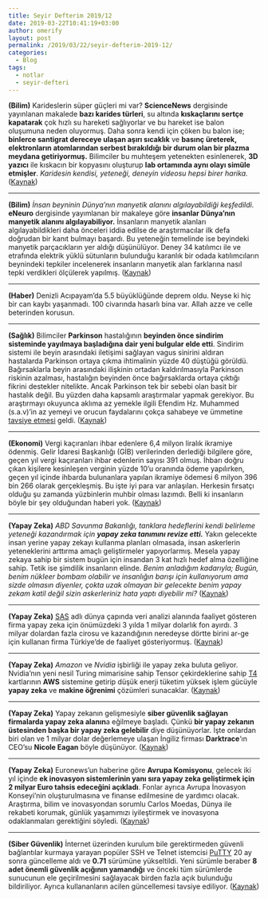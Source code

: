 ```yaml
---
title: Seyir Defterim 2019/12
date: 2019-03-22T10:41:19+03:00
author: omerify
layout: post
permalink: /2019/03/22/seyir-defterim-2019-12/
categories:
  - Blog
tags:
  - notlar
  - seyir-defteri
---
```


**(Bilim)** Karideslerin süper güçleri mi var? **ScienceNews** dergisinde yayınlanan makalede **bazı karides türleri**, su altında **kıskaçlarını sertçe kapatarak** çok hızlı su hareketi sağlıyorlar ve bu hareket ise balon oluşumuna neden oluyormuş. Daha sonra kendi için çöken bu balon ise; **binlerce santigrat dereceye ulaşan aşırı sıcaklık** ve **basınç üreterek, elektronların atomlarından serbest bırakıldığı bir durum olan bir plazma meydana getiriyormuş.** Bilimciler bu muhteşem yetenekten esinlenerek, **3D yazıcı** ile kıskacın bir kopyasını oluşturup **lab ortamında aynı olayı simüle etmişler**. _Karidesin kendisi, yeteneği, deneyin videosu hepsi birer harika._ (<a href="https://www.sciencenews.org/article/3d-printed-shrimp-claw-make-plasma" target="_blank" rel="noreferrer noopener nofollow">Kaynak</a>)

<hr />

**(Bilim)** _İnsan beyninin Dünya’nın manyetik alanını algılayabildiği keşfedildi._ **eNeuro** dergisinde yayımlanan bir makaleye göre **insanlar Dünya’nın manyetik alanını algılayabiliyor.** İnsanların manyetik alanları algılayabildikleri daha önceleri iddia edilse de araştırmacılar ilk defa doğrudan bir kanıt bulmayı başardı. Bu yeteneğin temelinde ise beyindeki manyetik parçacıkların yer aldığı düşünülüyor. Deney 34 katılımcı ile ve etrafında elektrik yüklü sütunların bulunduğu karanlık bir odada katılımcıların beynindeki tepkiler incelenerek insanların manyetik alan farklarına nasıl tepki verdikleri ölçülerek yapılmış. (<a href="https://www.livescience.com/65018-human-brain-senses-magnetic-field.html" target="_blank" rel="noreferrer noopener nofollow">Kaynak</a>)

<hr />

**(Haber)** Denizli Acıpayam’da 5.5 büyüklüğünde deprem oldu. Neyse ki hiç bir can kaybı yaşanmadı. 100 civarında hasarlı bina var. Allah azze ve celle beterinden korusun.

<hr />

**(Sağlık)** Bilimciler **Parkinson** hastalığının **beyinden önce sindirim sisteminde yayılmaya başladığına dair yeni bulgular elde etti**. Sindirim sistemi ile beyin arasındaki iletişimi sağlayan vagus sinirini aldıran hastalarda Parkinson ortaya çıkma ihtimalinin yüzde 40 düştüğü görüldü. Bağırsaklarla beyin arasındaki ilişkinin ortadan kaldırılmasıyla Parkinson riskinin azalması, hastalığın beyinden önce bağırsaklarda ortaya çıktığı fikrini destekler nitelikte. Ancak Parkinson tek bir sebebi olan basit bir hastalık değil. Bu yüzden daha kapsamlı araştırmalar yapmak gerekiyor. Bu araştırmayı okuyunca aklıma az yemekle ilgili Efendim Hz. Muhammed (s.a.v)’in az yemeyi ve orucun faydalarını çokça sahabeye ve ümmetine <a href="http://www.dinimizislam.com/detay.asp?Aid=1455" target="_blank" rel="noreferrer noopener nofollow">tavsiye etmesi</a> geldi. (<a href="https://www.dunyahalleri.com/parkinson-beyinde-degil-bagirsaklarda-basliyor/" target="_blank" rel="noreferrer noopener nofollow">Kaynak</a>)

<hr />

**(Ekonomi)** Vergi kaçıranları ihbar edenlere 6,4 milyon liralık ikramiye ödenmiş. Gelir İdaresi Başkanlığı (GİB) verilerinden derlediği bilgilere göre, geçen yıl vergi kaçıranları ihbar edenlerin sayısı 391 olmuş. İhbarı doğru çıkan kişilere kesinleşen verginin yüzde 10’u oranında ödeme yapılırken, geçen yıl içinde ihbarda bulunanlara yapılan ikramiye ödemesi 6 milyon 396 bin 266 olarak gerçekleşmiş. Bu işte iyi para var anlaşılan. Herkesin fırsatçı olduğu şu zamanda yüzbinlerin muhbir olması lazımdı. Belli ki insanların böyle bir şey olduğundan haberi yok. (<a href="http://www.hurriyet.com.tr/ekonomi/vergi-kaciranlari-ihbar-edenlere-6-4-milyon-liralik-ikramiye-41151994" target="_blank" rel="noreferrer noopener nofollow">Kaynak</a>)

<hr />

**(Yapay Zeka)** _ABD Savunma Bakanlığı, tanklara hedeflerini kendi belirleme yeteneği kazandırmak için_ **_yapay zeka tanımını revize etti._** Yakın gelecekte insan yerine yapay zekayı kullanma planları olmasada, insan askerlerin yeteneklerini arttırma amaçlı geliştirmeler yapıyorlarmış. Mesela yapay zekaya sahip bir sistem bugün için insandan 3 kat hızlı hedef alma özelliğine sahip. Tetik ise şimdilik insanların elinde. _Benim anladığım kadarıyla; Bugün, benim nükleer bombam olabilir ve insanlığın barışı için kullanıyorum ama sizde olmasın diyenler, çokta uzak olmayan bir gelecekte benim yapay zekam katil değil sizin askerleriniz hata yaptı diyebilir mi?_ (<a href="https://qz.com/1571597/the-us-army-changed-how-it-describes-ai-powered-firing-by-tanks/" target="_blank" rel="noreferrer noopener nofollow">Kaynak</a>)

<hr />

**(Yapay Zeka)** <a href="https://www.sas.com/" target="_blank" rel="noreferrer noopener nofollow">SAS</a> adlı dünya çapında veri analizi alanında faaliyet gösteren firma yapay zeka için önümüzdeki 3 yılda 1 milyar dolarlık fon ayırdı. 3 milyar dolardan fazla cirosu ve kazandığının neredeyse dörtte birini ar-ge için kullanan firma Türkiye’de de faaliyet gösteriyormuş. (<a href="https://www.sas.com/tr_tr/news/press-releases/2019/march/artificial-intelligence-investment.html" target="_blank" rel="noreferrer noopener nofollow">Kaynak</a>)

<hr />

**(Yapay Zeka)** _Amazon_ ve _Nvidia_ işbirliği ile yapay zeka buluta geliyor. Nvidia’nın yeni nesil Turing mimarisine sahip Tensor çekirdeklerine sahip <a href="https://www.nvidia.com/en-us/data-center/tesla-t4/" target="_blank" rel="noreferrer noopener nofollow">T4</a> kartlarının **AWS** sistemine getirip düşük enerji tüketim yüksek işlem gücüyle **yapay zeka** ve **makine öğrenimi** çözümleri sunacaklar. (<a href="https://www.digitaltrends.com/computing/amazon-nvidia-artificial-intelligence-cloud-t4/" target="_blank" rel="noreferrer noopener nofollow">Kaynak</a>)

<hr />

**(Yapay Zeka)** Yapay zekanın gelişmesiyle **siber güvenlik sağlayan firmalarda yapay zeka alanın**a eğilmeye başladı. Çünkü **bir yapay zekanın üstesinden başka bir yapay zeka gelebilir** diye düşünüyorlar. İşte onlardan biri olan ve 1 milyar dolar değerlemeye ulaşan İngiliz firması **Darktrace**‘ın CEO’su **Nicole Eagan** böyle düşünüyor. (<a href="http://fortune.com/2019/03/15/cybersecurity-ai-darktrace-ceo/" target="_blank" rel="noreferrer noopener nofollow">Kaynak</a>)

<hr />

**(Yapay Zeka)** Euronews’un haberine göre **Avrupa Komisyonu**, gelecek iki yıl içinde **ek inovasyon sistemlerinin yanı sıra yapay zeka geliştirmek için 2 milyar Euro tahsis edeceğini açıkladı**. Fonlar ayrıca Avrupa İnovasyon Konseyi’nin oluşturulmasına ve finanse edilmesine de yardımcı olacak. Araştırma, bilim ve inovasyondan sorumlu Carlos Moedas, Dünya ile rekabeti korumak, günlük yaşamımızı iyileştirmek ve inovasyona odaklanmaları gerektiğini söyledi. (<a href="https://www.euronews.com/2019/03/20/european-commission-to-fund-artificial-intelligence-raw-politics" target="_blank" rel="noreferrer noopener nofollow">Kaynak</a>)

<hr />

**(Siber Güvenlik)** İnternet üzerinden kurulum bile gerektirmeden güvenli bağlantılar kurmaya yarayan popüler SSH ve Telnet istemcisi <a href="https://www.putty.org/" target="_blank" rel="noreferrer noopener nofollow">PuTTY</a> 20 ay sonra güncelleme aldı ve **0.71** sürümüne yükseltildi. Yeni sürümle beraber **8 adet önemli güvenlik açığının yamandığı** ve önceki tüm sürümlerde sunucunun ele geçirilmesini sağlayacak birden fazla açık bulunduğu bildiriliyor. Ayrıca kullananların acilen güncellemesi tavsiye ediliyor. (<a href="https://thehackernews.com/2019/03/putty-software-hacking.html" target="_blank" rel="noreferrer noopener nofollow">Kaynak</a>)

